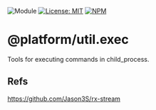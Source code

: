 ![Module](https://img.shields.io/badge/%40platform-util.exec-%23EA4E7E.svg)
[![License: MIT](https://img.shields.io/badge/License-MIT-blue.svg)](https://opensource.org/licenses/MIT)
[![NPM](https://img.shields.io/npm/v/@platform/util.exec.svg?colorB=blue&style=flat)](https://www.npmjs.com/package/@platform/util.exec)
# @platform/util.exec
Tools for executing commands in child_process.


## Refs
https://github.com/Jason3S/rx-stream